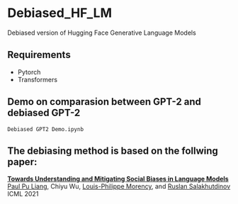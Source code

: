 # Debiased_HF_LM
Debiased version of Hugging Face Generative Language Models

## Requirements
* Pytorch
* Transformers 

## Demo on comparasion between GPT-2 and debiased GPT-2
```
Debiased GPT2 Demo.ipynb
```

## The debiasing method is based on the follwing paper:
[**Towards Understanding and Mitigating Social Biases in Language Models**](https://arxiv.org/pdf/2106.13219.pdf)<br>
[Paul Pu Liang](http://www.cs.cmu.edu/~pliang/), Chiyu Wu, [Louis-Philippe Morency](https://www.cs.cmu.edu/~morency/), and [Ruslan Salakhutdinov](https://www.cs.cmu.edu/~rsalakhu/)<br>
ICML 2021


